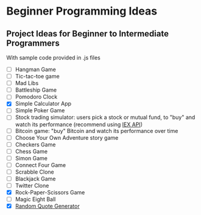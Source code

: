 # Beginner Programming Ideas
## Project Ideas for Beginner to Intermediate Programmers

With sample code provided in .js files

- [ ] Hangman Game
- [ ] Tic-tac-toe game
- [ ] Mad Libs
- [ ] Battleship Game
- [ ] Pomodoro Clock
- [X] Simple Calculator App
- [ ] Simple Poker Game
- [ ] Stock trading simulator: users pick a stock or mutual fund, to "buy" and watch its performance (recommend using [IEX API](https://iextrading.com/developer/docs/))
- [ ] Bitcoin game: "buy" Bitcoin and watch its performance over time
- [ ] Choose Your Own Adventure story game
- [ ] Checkers Game
- [ ] Chess Game
- [ ] Simon Game
- [ ] Connect Four Game
- [ ] Scrabble Clone
- [ ] Blackjack Game
- [ ] Twitter Clone
- [X] Rock-Paper-Scissors Game
- [ ] Magic Eight Ball
- [X] [Random Quote Generator](https://github.com/strongdan/freeCodeCamp-random-quote-generator)
